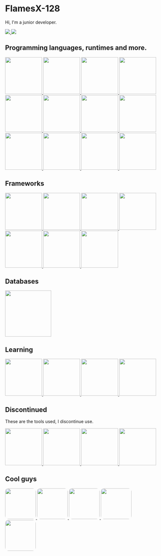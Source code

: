 # **FlamesX-128**
Hi, I'm a junior developer.

<a href="">
  <img src="https://activity-graph.herokuapp.com/graph?username=FlamesX-128&hide_border=true&theme=redical" />
</a>

<a href="https://komarev.com/ghpvc/?username=FlamesX-128">
  <img src="https://komarev.com/ghpvc/?username=FlamesX-128" />
</a>

## **Programming languages, runtimes and more.**

<a href="https://html.spec.whatwg.org/">
  <img src="https://user-images.githubusercontent.com/78381898/158508519-f86320b1-dda0-418e-9617-708cf026a327.png" height="120" />
</a>

<a href="https://www.w3.org/TR/CSS/#css">
  <img src="https://user-images.githubusercontent.com/78381898/158508738-cc15e550-df2c-41b5-b5fb-6b0459abbaa9.png" height="120" />
</a>

<a href="https://www.javascript.com/">
  <img src="https://user-images.githubusercontent.com/78381898/158508787-8659d723-4b71-441e-8187-5e6099a11de9.png" height="120" />
</a>

<a href="https://nodejs.org/">
  <img src="https://user-images.githubusercontent.com/78381898/158509286-371f8a98-5fc3-45f9-8757-b193ac2e0e4b.png" height="120" />
</a>

<a href="https://deno.land/">
  <img src="https://user-images.githubusercontent.com/78381898/129280677-c874220e-eb6a-4d57-890e-c60843007c2b.png" height="120" />
</a>

<a href="https://coffeescript.org/">
  <img src="https://user-images.githubusercontent.com/78381898/152827307-7b2513a9-3f47-423c-8ad9-ced03f45bb36.png" height="120" />
</a>

<a href="https://www.typescriptlang.org/">
  <img src="https://user-images.githubusercontent.com/78381898/158508871-ccf7154f-31b7-483c-8824-1ef20f64861b.png" height="120" />
</a>

<a href="https://sass-lang.com/">
  <img src="https://user-images.githubusercontent.com/78381898/129276396-a1035a8f-8c2a-4b75-94f5-1004bf052b4d.png" height="120" />
</a>

<a href="https://elixir-lang.org/">
  <img src="https://user-images.githubusercontent.com/78381898/129275172-4301e629-5396-44dd-a50c-d5151ce703f6.png" height="120" />
</a>

<a href="https://golang.org/">
  <img src="https://user-images.githubusercontent.com/78381898/141719419-1bfcc0fd-a3eb-4ee1-bb3c-04b0de149515.gif" height="120" >
</a>

<a href="https://www.rust-lang.org/">
  <img src="https://user-images.githubusercontent.com/78381898/141719524-b588778f-c506-4686-990b-c66b4da85e9b.png" height="120" />
</a>

<a href="https://git-scm.com/">
  <img src="https://user-images.githubusercontent.com/78381898/158510264-2a8f67d9-76c8-4681-8b29-50eb75fa1d76.png" height="120" />
</a>

## **Frameworks**

<a href="https://vuejs.org/">
  <img src="https://user-images.githubusercontent.com/78381898/141724934-0e218d4c-5cd7-42e8-99bb-017501e72dea.png" height="120" />
</a>
  
<a href="https://nuxtjs.org/">
  <img src="https://user-images.githubusercontent.com/78381898/141725122-35eca371-79d9-4024-823e-f1e3c3daa413.png" height="120" />
</a>

<a href="https://vitejs.dev/">
  <img src="https://user-images.githubusercontent.com/78381898/141724778-4135d267-57a8-45fa-88d5-e9b41577d694.png" height="120" />
</a>

<a href="https://webpack.js.org/">
  <img src="https://user-images.githubusercontent.com/78381898/150414540-b4681d15-9343-484e-8203-97b5d6be16b7.png" height="120" />
</a>

<a href="https://www.electronjs.org/">
  <img src="https://user-images.githubusercontent.com/78381898/129281201-24a4a0a4-c515-4893-b2c2-5779609dd828.png" height="120" />
</a>

<a href="https://neutralino.js.org/">
  <img src="https://user-images.githubusercontent.com/78381898/141718986-3e181e26-a9f1-4538-a3e4-9b7947b4c760.png" height="120" />
</a>

<a href="https://wails.io/">
  <img src="https://user-images.githubusercontent.com/78381898/144142916-8d226c1c-5e76-4904-8e10-8b5d1f206880.png" height="120" />
</a>
  
## **Databases**

<a href="https://www.mongodb.com/"> 
  <img src="https://user-images.githubusercontent.com/78381898/129257025-bcf7c849-da2d-40d5-b29c-396d05501395.png" height="150"/>
</a>

## **Learning**

<a href="https://esbuild.github.io/">
  <img src="https://user-images.githubusercontent.com/78381898/158510022-143ed7ec-7caa-43fa-b40b-67387752fad6.png" height="120" />
</a>
  
<a href="https://www.fastify.io/">
  <img src="https://user-images.githubusercontent.com/78381898/150414248-566e99bb-eeca-47a3-89a9-cf63fbb3f7bc.png" height="120" />
</a>

<a href="https://nestjs.com/">
  <img src="https://user-images.githubusercontent.com/78381898/158510027-9281cfbf-92b8-4c1c-a8f4-1066b9dde0bc.png" height="120" />
</a>

<a href="https://www.docker.com/">
  <img src="https://user-images.githubusercontent.com/78381898/129281754-7937c316-65c7-4162-a430-96a795a7b3aa.png" height="120" />
</a>

## **Discontinued**
These are the tools used, I discontinue use.

<a href="https://www.cplusplus.com/">
  <img src="https://user-images.githubusercontent.com/78381898/106524536-521f5300-64a8-11eb-9a2a-c5b64f90d205.png" height=120 />
</a>

<a href="https://www.postgresql.org/">
  <img src="https://user-images.githubusercontent.com/78381898/114326674-82641d00-9afb-11eb-97cf-ba9d58890fec.png" height="120" />
</a>

<a href="https://www.sqlite.org/">
  <img src="https://user-images.githubusercontent.com/78381898/158509804-da45dd67-c109-432f-8cc8-bb50f00e2e89.png" height="120" />
</a>

<a href="https://zdoom.org/about">
  <img src="https://user-images.githubusercontent.com/78381898/109361903-94da0e00-784f-11eb-8ac7-69fd4491cc5e.png" height="120" />
</a>

## **Cool guys**

<a href="https://github.com/ranon-rat">
  <img src="https://avatars.githubusercontent.com/u/66473662" height="100" style="border-radius: 10px">
</a>
  
<a href="https://github.com/paij0se">
  <img src="https://avatars.githubusercontent.com/u/69026987" height="100" style="border-radius: 10px">
</a>

<a href="https://github.com/jumang4423">
  <img src="https://avatars.githubusercontent.com/u/63630786" height="100" style="border-radius: 10px">
</a>

<a href="https://github.com/Grabrahama">
  <img src="https://avatars.githubusercontent.com/u/70868542" height="100" style="border-radius: 10px">
</a>

<a href="https://github.com/yOn3l">
  <img src="https://avatars.githubusercontent.com/u/74076866" height="100" style="border-radius: 10px">
</a>
